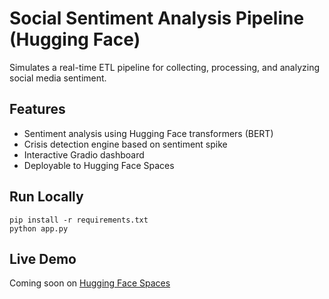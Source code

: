 # Social Sentiment Analysis Pipeline (Hugging Face)

Simulates a real-time ETL pipeline for collecting, processing, and analyzing social media sentiment.

## Features
- Sentiment analysis using Hugging Face transformers (BERT)
- Crisis detection engine based on sentiment spike
- Interactive Gradio dashboard
- Deployable to Hugging Face Spaces

## Run Locally
```
pip install -r requirements.txt
python app.py
```

## Live Demo
Coming soon on [Hugging Face Spaces](https://huggingface.co/spaces)
